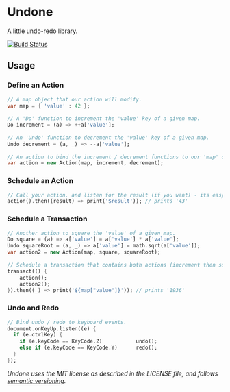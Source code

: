 # Undone

A little undo-redo library.

[![Build Status](https://drone.io/github.com/rmsmith/undone/status.png)][badge]

## Usage

### Define an Action

```dart
// A map object that our action will modify.
var map = { 'value' : 42 }; 
  
// A 'Do' function to increment the 'value' key of a given map.  
Do increment = (a) => ++a['value'];
  
// An 'Undo' function to decrement the 'value' key of a given map.
Undo decrement = (a, _) => --a['value'];    
  
// An action to bind the increment / decrement functions to our 'map' object.
var action = new Action(map, increment, decrement);  
```

### Schedule an Action

```dart
// Call your action, and listen for the result (if you want) - its easy!
action().then((result) => print('$result')); // prints '43'
```

### Schedule a Transaction

```dart
// Another action to square the 'value' of a given map.
Do square = (a) => a['value'] = a['value'] * a['value'];
Undo squareRoot = (a, _) => a['value'] = math.sqrt(a['value']);
var action2 = new Action(map, square, squareRoot);
  
// Schedule a transaction that contains both actions (increment then square).
transact(() {
    action();
    action2();
}).then((_) => print('${map["value"]}')); // prints '1936'
```

### Undo and Redo

```dart
// Bind undo / redo to keyboard events.
document.onKeyUp.listen((e) {    
  if (e.ctrlKey) {
    if (e.keyCode == KeyCode.Z)           undo();
    else if (e.keyCode == KeyCode.Y)      redo();
  }
});
```

_Undone uses the MIT license as described in the LICENSE file, and follows
[semantic versioning][]._

[badge]: https://drone.io/github.com/rmsmith/undone/latest
[semantic versioning]: http://semver.org/
